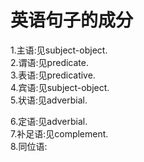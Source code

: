# 英语句子的成分  
1.主语:见subject-object.  
2.谓语:见predicate.  
3.表语:见predicative.    
4.宾语:见subject-object.  
5.状语:见adverbial.    

6.定语:见adverbial.    
7.补足语:见complement.     
8.同位语:    